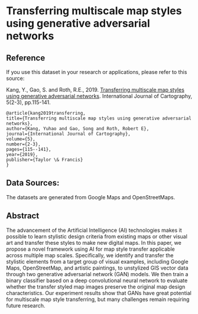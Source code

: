 # Transferring multiscale map styles using generative adversarial networks

<!-- Reference -->
## Reference
If you use this dataset in your research or applications, please refer to this source:

Kang, Y., Gao, S. and Roth, R.E., 2019. [Transferring multiscale map styles using generative adversarial networks](https://arxiv.org/abs/1905.02200). International Journal of Cartography, 5(2-3), pp.115-141.

```
@article{kang2019transferring,
title={Transferring multiscale map styles using generative adversarial networks},
author={Kang, Yuhao and Gao, Song and Roth, Robert E},
journal={International Journal of Cartography},
volume={5},
number={2-3},
pages={115--141},
year={2019},
publisher={Taylor \& Francis}
}
```

<!-- ABOUT THE PROJECT -->
## Data Sources:
The datasets are generated from Google Maps and OpenStreetMaps.

## Abstract
The advancement of the Artificial Intelligence (AI) technologies makes it possible to learn stylistic design criteria from existing maps or other visual art and transfer these styles to make new digital maps. In this paper, we propose a novel framework using AI for map style transfer applicable across multiple map scales. Specifically, we identify and transfer the stylistic elements from a target group of visual examples, including Google Maps, OpenStreetMap, and artistic paintings, to unstylized GIS vector data through two generative adversarial network (GAN) models. We then train a binary classifier based on a deep convolutional neural network to evaluate whether the transfer styled map images preserve the original map design characteristics. Our experiment results show that GANs have great potential for multiscale map style transferring, but many challenges remain requiring future research.
